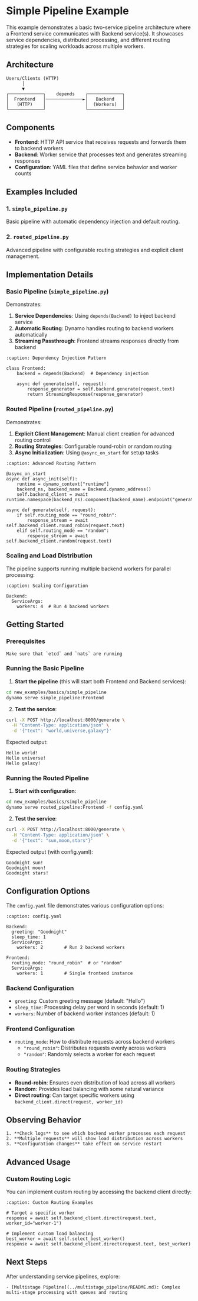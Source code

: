 <!--
SPDX-FileCopyrightText: Copyright (c) 2025 NVIDIA CORPORATION & AFFILIATES. All rights reserved.
SPDX-License-Identifier: Apache-2.0

Licensed under the Apache License, Version 2.0 (the "License");
you may not use this file except in compliance with the License.
You may obtain a copy of the License at

http://www.apache.org/licenses/LICENSE-2.0

Unless required by applicable law or agreed to in writing, software
distributed under the License is distributed on an "AS IS" BASIS,
WITHOUT WARRANTIES OR CONDITIONS OF ANY KIND, either express or implied.
See the License for the specific language governing permissions and
limitations under the License.
-->

# Simple Pipeline Example

This example demonstrates a basic two-service pipeline architecture where a Frontend service communicates with Backend service(s). It showcases service dependencies, distributed processing, and different routing strategies for scaling workloads across multiple workers.

## Architecture

```
Users/Clients (HTTP)
      │
      ▼
┌─────────────┐    depends    ┌─────────────┐
│  Frontend   │──────────────►│   Backend   │
│   (HTTP)    │               │  (Workers)  │
└─────────────┘               └─────────────┘
```

## Components

- **Frontend**: HTTP API service that receives requests and forwards them to backend workers
- **Backend**: Worker service that processes text and generates streaming responses
- **Configuration**: YAML files that define service behavior and worker counts

## Examples Included

### 1. `simple_pipeline.py`
Basic pipeline with automatic dependency injection and default routing.

### 2. `routed_pipeline.py`
Advanced pipeline with configurable routing strategies and explicit client management.


## Implementation Details

### Basic Pipeline (`simple_pipeline.py`)

Demonstrates:
1. **Service Dependencies**: Using `depends(Backend)` to inject backend service
2. **Automatic Routing**: Dynamo handles routing to backend workers automatically
3. **Streaming Passthrough**: Frontend streams responses directly from backend

```{code-block} python
:caption: Dependency Injection Pattern

class Frontend:
    backend = depends(Backend)  # Dependency injection

    async def generate(self, request):
        response_generator = self.backend.generate(request.text)
        return StreamingResponse(response_generator)
```

### Routed Pipeline (`routed_pipeline.py`)

Demonstrates:
1. **Explicit Client Management**: Manual client creation for advanced routing control
2. **Routing Strategies**: Configurable round-robin or random routing
3. **Async Initialization**: Using `@async_on_start` for setup tasks

```{code-block} python
:caption: Advanced Routing Pattern

@async_on_start
async def async_init(self):
    runtime = dynamo_context["runtime"]
    backend_ns, backend_name = Backend.dynamo_address()
    self.backend_client = await runtime.namespace(backend_ns).component(backend_name).endpoint("generate").client()

async def generate(self, request):
    if self.routing_mode == "round_robin":
        response_stream = await self.backend_client.round_robin(request.text)
    elif self.routing_mode == "random":
        response_stream = await self.backend_client.random(request.text)
```

### Scaling and Load Distribution

The pipeline supports running multiple backend workers for parallel processing:

```{code-block} yaml
:caption: Scaling Configuration

Backend:
  ServiceArgs:
    workers: 4  # Run 4 backend workers
```

## Getting Started

### Prerequisites

```{note}
Make sure that `etcd` and `nats` are running
```

### Running the Basic Pipeline

1. **Start the pipeline** (this will start both Frontend and Backend services):
```bash
cd new_examples/basics/simple_pipeline
dynamo serve simple_pipeline:Frontend
```

2. **Test the service**:
```bash
curl -X POST http://localhost:8000/generate \
  -H "Content-Type: application/json" \
  -d '{"text": "world,universe,galaxy"}'
```

Expected output:
```
Hello world!
Hello universe!
Hello galaxy!
```

### Running the Routed Pipeline

1. **Start with configuration**:
```bash
cd new_examples/basics/simple_pipeline
dynamo serve routed_pipeline:Frontend -f config.yaml
```

2. **Test the service**:
```bash
curl -X POST http://localhost:8000/generate \
  -H "Content-Type: application/json" \
  -d '{"text": "sun,moon,stars"}'
```

Expected output (with config.yaml):
```
Goodnight sun!
Goodnight moon!
Goodnight stars!
```

## Configuration Options

The `config.yaml` file demonstrates various configuration options:

```{code-block} yaml
:caption: config.yaml

Backend:
  greeting: "Goodnight"
  sleep_time: 1
  ServiceArgs:
    workers: 2        # Run 2 backend workers

Frontend:
  routing_mode: "round_robin"  # or "random"
  ServiceArgs:
    workers: 1        # Single frontend instance
```

### Backend Configuration
- `greeting`: Custom greeting message (default: "Hello")
- `sleep_time`: Processing delay per word in seconds (default: 1)
- `workers`: Number of backend worker instances (default: 1)

### Frontend Configuration
- `routing_mode`: How to distribute requests across backend workers
  - `"round_robin"`: Distributes requests evenly across workers
  - `"random"`: Randomly selects a worker for each request

### Routing Strategies
- **Round-robin**: Ensures even distribution of load across all workers
- **Random**: Provides load balancing with some natural variance
- **Direct routing**: Can target specific workers using `backend_client.direct(request, worker_id)`

## Observing Behavior

```{tip}
1. **Check logs** to see which backend worker processes each request
2. **Multiple requests** will show load distribution across workers
3. **Configuration changes** take effect on service restart
```

## Advanced Usage

### Custom Routing Logic

You can implement custom routing by accessing the backend client directly:

```{code-block} python
:caption: Custom Routing Examples

# Target a specific worker
response = await self.backend_client.direct(request.text, worker_id="worker-1")

# Implement custom load balancing
best_worker = await self.select_best_worker()
response = await self.backend_client.direct(request.text, best_worker)
```

## Next Steps

After understanding service pipelines, explore:

```{seealso}
- [Multistage Pipeline](../multistage_pipeline/README.md): Complex multi-stage processing with queues and routing
```
